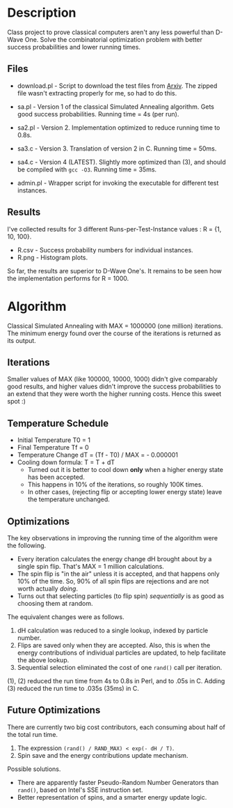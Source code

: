 Description
===========
Class project to prove classical computers aren't any less powerful
than D-Wave One. Solve the combinatorial optimization problem with
better success probabilities and lower running times.

Files
--------
* download.pl - Script to download the test files from 
[Arxiv](http://arxiv.org/src/1305.5837v1/anc/). The zipped file
wasn't extracting properly for me, so had to do this.

* sa.pl - Version 1 of the classical Simulated Annealing algorithm.
Gets good success probabilities. Running time = 4s (per run).

* sa2.pl - Version 2. Implementation optimized to reduce running
time to 0.8s.

* sa3.c - Version 3. Translation of version 2 in C.
Running time = 50ms.

* sa4.c - Version 4 (LATEST). Slightly more optimized than (3),
and should be compiled with `gcc -O3`. Running time = 35ms.

* admin.pl - Wrapper script for invoking the executable for
different test instances.

Results
--------
I've collected results for 3 different Runs-per-Test-Instance values
: R = {1, 10, 100}.
* R.csv - Success probability numbers for individual instances.
* R.png - Histogram plots.

So far, the results are superior to D-Wave One's.
It remains to be seen how the implementation performs for R = 1000.

Algorithm
==========
Classical Simulated Annealing with MAX = 1000000 (one million)
iterations. The minimum energy found over the course of the
iterations is returned as its output.

Iterations
-----------
Smaller values of MAX (like 100000, 10000, 1000) didn't give
comparably good results, and higher values didn't improve the
success probabilities to an extend that they were worth the
higher running costs. Hence this sweet spot :)

Temperature Schedule
-------------------------
* Initial Temperature T0 = 1
* Final Temperature   Tf = 0
* Temperature Change  dT = (Tf - T0) / MAX = - 0.000001
* Cooling down formula: T = T + dT
  - Turned out it is better to cool down **only** when a higher
energy state has been accepted.
  - This happens in 10% of the iterations, so roughly 100K times.
  - In other cases, (rejecting flip or accepting lower energy state)
leave the temperature unchanged.


Optimizations
--------------
The key observations in improving the running time of the
algorithm were the following.

* Every iteration calculates the energy change dH brought about
by a single spin flip. That's MAX = 1 million calculations.
* The spin flip is "in the air" unless it is accepted, and that
happens only 10% of the time. So, 90% of all spin flips are 
rejections and are not worth actually *doing*.
* Turns out that selecting particles (to flip spin) *sequentially*
is as good as choosing them at random.

The equivalent changes were as follows.

1. dH calculation was reduced to a single lookup, indexed by particle
number. 
2. Flips are saved only when they are accepted. Also, this is when
the energy contributions of individual particles are updated, to 
help facilitate the above lookup. 
3. Sequential selection eliminated the cost of one `rand()` call
per iteration.

(1), (2) reduced the run time from 4s to 0.8s in Perl, and to .05s
in C. Adding (3) reduced the run time to .035s (35ms) in C.

Future Optimizations
------------------------
There are currently two big cost contributors, each consuming about
half of the total run time.

1. The expression `(rand() / RAND_MAX) < exp(- dH / T)`.
2. Spin save and the energy contributions update mechanism.

Possible solutions.
* There are apparently faster Pseudo-Random Number Generators than
`rand()`, based on Intel's SSE instruction set.
* Better representation of spins, and a smarter energy update logic.
